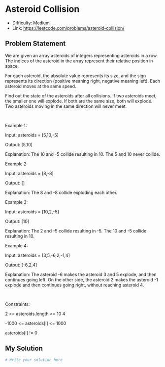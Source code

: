# Asteroid Collision
- Difficulty: Medium
- Link: https://leetcode.com/problems/asteroid-collision/

## Problem Statement

We are given an array 
asteroids
 of integers representing asteroids in a row. The indices of the asteroid in the array represent their relative position in space.


For each asteroid, the absolute value represents its size, and the sign represents its direction (positive meaning right, negative meaning left). Each asteroid moves at the same speed.


Find out the state of the asteroids after all collisions. If two asteroids meet, the smaller one will explode. If both are the same size, both will explode. Two asteroids moving in the same direction will never meet.


 


Example 1:




Input:
 asteroids = [5,10,-5]

Output:
 [5,10]

Explanation:
 The 10 and -5 collide resulting in 10. The 5 and 10 never collide.



Example 2:




Input:
 asteroids = [8,-8]

Output:
 []

Explanation:
 The 8 and -8 collide exploding each other.



Example 3:




Input:
 asteroids = [10,2,-5]

Output:
 [10]

Explanation:
 The 2 and -5 collide resulting in -5. The 10 and -5 collide resulting in 10.



Example 4:




Input:
 asteroids = [3,5,-6,2,-1,4]​​​​​​​

Output:
 [-6,2,4]

Explanation:
 The asteroid -6 makes the asteroid 3 and 5 explode, and then continues going left. On the other side, the asteroid 2 makes the asteroid -1 explode and then continues going right, without reaching asteroid 4.



 


Constraints:




2 <= asteroids.length <= 10
4


-1000 <= asteroids[i] <= 1000


asteroids[i] != 0

## My Solution

```python
# Write your solution here
```
